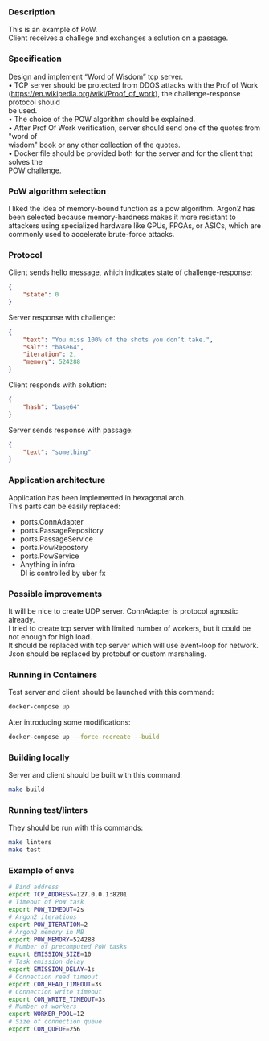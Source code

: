 ### Description
This is an example of PoW.  
Client receives a challege and exchanges a solution on a passage.

### Specification
Design and implement “Word of Wisdom” tcp server.  
• TCP server should be protected from DDOS attacks with the Prof of Work  
(https://en.wikipedia.org/wiki/Proof_of_work), the challenge-response protocol should  
be used.  
• The choice of the POW algorithm should be explained.  
• After Prof Of Work verification, server should send one of the quotes from "word of  
wisdom" book or any other collection of the quotes.  
• Docker file should be provided both for the server and for the client that solves the  
POW challenge.  

### PoW algorithm selection
I liked the idea of memory-bound function as a pow algorithm. Argon2 has been selected because memory-hardness makes it more resistant to attackers using specialized hardware like GPUs, FPGAs, or ASICs, which are commonly used to accelerate brute-force attacks.

### Protocol
Client sends hello message, which indicates state of challenge-response:  
```json
{
    "state": 0
}
```
Server response with challenge:  
```json
{
    "text": "You miss 100% of the shots you don’t take.",
    "salt": "base64",
    "iteration": 2,
    "memory": 524288
}
```
Client responds with solution:  
```json
{
    "hash": "base64"
}
```
Server sends response with passage:  
```json
{
    "text": "something"
}
```

### Application architecture
Application has been implemented in hexagonal arch.  
This parts can be easily replaced:  
- ports.ConnAdapter
- ports.PassageRepository
- ports.PassageService
- ports.PowRepostory
- ports.PowService
- Anything in infra  
DI is controlled by uber fx

### Possible improvements
It will be nice to create UDP server. ConnAdapter is protocol agnostic already.  
I tried to create tcp server with limited number of workers, but it could be not enough for high load.  
It should be replaced with tcp server which will use event-loop for network.
Json should be replaced by protobuf or custom marshaling.

### Running in Containers
Test server and client should be launched with this command:  
```bash
docker-compose up
```
Ater introducing some modifications:  
```bash
docker-compose up --force-recreate --build
```

### Building locally
Server and client should be built with this command:  
```bash
make build
```

### Running test/linters
They should be run with this commands:  
```bash
make linters
make test
```

### Example of envs
```bash
# Bind address
export TCP_ADDRESS=127.0.0.1:8201
# Timeout of PoW task
export POW_TIMEOUT=2s
# Argon2 iterations
export POW_ITERATION=2
# Argon2 memory in MB
export POW_MEMORY=524288
# Number of precomputed PoW tasks
export EMISSION_SIZE=10
# Task emission delay
export EMISSION_DELAY=1s
# Connection read timeout
export CON_READ_TIMEOUT=3s
# Connection write timeout
export CON_WRITE_TIMEOUT=3s
# Number of workers
export WORKER_POOL=12
# Size of connection queue
export CON_QUEUE=256
```
